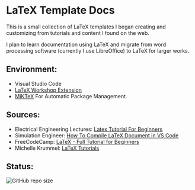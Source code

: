 # LaTeX Template Docs

This is a small collection of LaTeX templates I began creating and customizing from tutorials and content I found on the web.

I plan to learn documentation using LaTeX and migrate from word processing software (currently I use LibreOffice) to LaTeX for larger works.

## Environment:

 - Visual Studio Code
 - [LaTeX Workshop Extension](https://marketplace.visualstudio.com/items?itemName=James-Yu.latex-workshop)
 - [MiKTeX](https://miktex.org/download) For Automatic Package Management.

## Sources:

 - Electrical Engineering Lectures: [Latex Tutorial For Beginners](https://www.youtube.com/watch?v=uVM2FcwPCgk)
 - Simulation Engineer: [How To Compile LaTeX Document in VS Code](https://www.youtube.com/watch?v=QK_yc9qSa2w)
 - FreeCodeCamp: [LaTeX - Full Tutorial for Beginners](https://www.youtube.com/watch?v=ydOTMQC7np0)
 - Michelle Krummel: [LaTeX Tutorials](https://www.michellekrummel.com/tutorials)

## Status:

![GitHub repo size](https://img.shields.io/github/repo-size/ADolbyB/latex-template-docs?label=Repo%20Size&logo=Github)